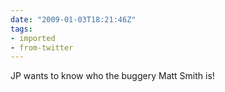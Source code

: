 ```yaml
---
date: "2009-01-03T18:21:46Z"
tags:
- imported
- from-twitter
---
```

JP wants to know who the buggery Matt Smith is!
